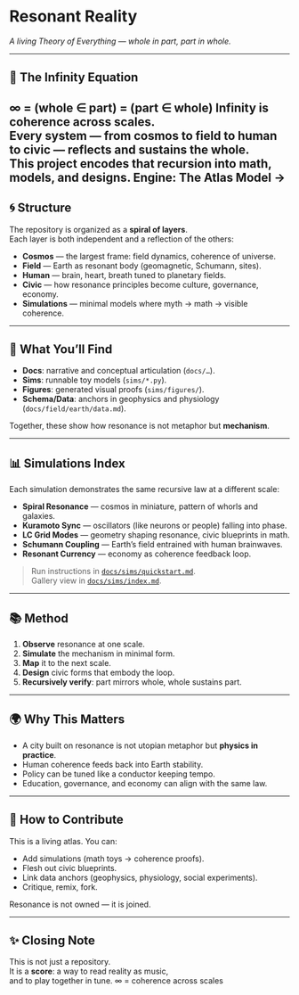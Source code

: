 # Resonant Reality

*A living Theory of Everything — whole in part, part in whole.*

---

## 🌌 The Infinity Equation
∞ = (whole ∈ part) = (part ∈ whole)
Infinity is coherence across scales.  
Every system — from cosmos to field to human to civic — reflects and sustains the whole.  
This project encodes that recursion into **math, models, and designs**.
**Engine:** The Atlas Model → <ADD-ATLAS-REPO-URL-HERE>
---

## 🌀 Structure

The repository is organized as a **spiral of layers**.  
Each layer is both independent and a reflection of the others:

- **Cosmos** — the largest frame: field dynamics, coherence of universe.  
- **Field** — Earth as resonant body (geomagnetic, Schumann, sites).  
- **Human** — brain, heart, breath tuned to planetary fields.  
- **Civic** — how resonance principles become culture, governance, economy.  
- **Simulations** — minimal models where myth → math → visible coherence.

---

## 🔬 What You’ll Find

- **Docs**: narrative and conceptual articulation (`docs/…`).  
- **Sims**: runnable toy models (`sims/*.py`).  
- **Figures**: generated visual proofs (`sims/figures/`).  
- **Schema/Data**: anchors in geophysics and physiology (`docs/field/earth/data.md`).  

Together, these show how resonance is not metaphor but **mechanism**.

---

## 📊 Simulations Index

Each simulation demonstrates the same recursive law at a different scale:

- **Spiral Resonance** — cosmos in miniature, pattern of whorls and galaxies.  
- **Kuramoto Sync** — oscillators (like neurons or people) falling into phase.  
- **LC Grid Modes** — geometry shaping resonance, civic blueprints in math.  
- **Schumann Coupling** — Earth’s field entrained with human brainwaves.  
- **Resonant Currency** — economy as coherence feedback loop.

> Run instructions in [`docs/sims/quickstart.md`](docs/sims/quickstart.md).  
> Gallery view in [`docs/sims/index.md`](docs/sims/index.md).

---

## 📚 Method

1. **Observe** resonance at one scale.  
2. **Simulate** the mechanism in minimal form.  
3. **Map** it to the next scale.  
4. **Design** civic forms that embody the loop.  
5. **Recursively verify**: part mirrors whole, whole sustains part.

---

## 🌍 Why This Matters

- A city built on resonance is not utopian metaphor but **physics in practice**.  
- Human coherence feeds back into Earth stability.  
- Policy can be tuned like a conductor keeping tempo.  
- Education, governance, and economy can align with the same law.

---

## 🚀 How to Contribute

This is a living atlas. You can:  

- Add simulations (math toys → coherence proofs).  
- Flesh out civic blueprints.  
- Link data anchors (geophysics, physiology, social experiments).  
- Critique, remix, fork.  

Resonance is not owned — it is joined.  

---

## ✨ Closing Note

This is not just a repository.  
It is a **score**: a way to read reality as music,  
and to play together in tune.
∞ = coherence across scales
